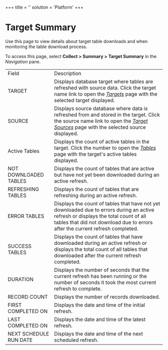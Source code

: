+++
title = ''
solution = 'Platform'
+++

# Target Summary

<div class="use">

Use this page to view details about target table downloads and when
monitoring the table download process.

</div>

To access this page, select **Collect \> Summary \> Target Summary** in
the *Navigation*
pane.

|                        |                                                                                                                                                                                                                     |
| ---------------------- | ------------------------------------------------------------------------------------------------------------------------------------------------------------------------------------------------------------------- |
| Field                  | Description                                                                                                                                                                                                         |
| TARGET                 | Displays database target where tables are refreshed with source data. Click the target name link to open the *[Targets](Targets_H_Collect.htm)* page with the selected target displayed.                            |
| SOURCE                 | Displays source database where data is refreshed from and stored in the target. Click the source name link to open the *[Target Sources](Target_Sources_H_Collect.htm)* page with the selected source displayed.    |
| Active Tables          | Displays the count of active tables in the target. Click the number to open the *[Tables](Tables_H.htm)* page with the target's active tables displayed.                                                            |
| NOT DOWNLOADED TABLES  | Displays the count of tables that are active but have not yet been downloaded during an active refresh.                                                                                                             |
| REFRESHING TABLES      | Displays the count of tables that are refreshing during an active refresh.                                                                                                                                          |
| ERROR TABLES           | Displays the count of tables that have not yet downloaded due to errors during an active refresh or displays the total count of all tables that did not download due to errors after the current refresh completed. |
| SUCCESS TABLES         | Displays the count of tables that have downloaded during an active refresh or displays the total count of all tables that downloaded after the current refresh completed.                                           |
| DURATION               | Displays the number of seconds that the current refresh has been running or the number of seconds it took the most current refresh to complete.                                                                     |
| RECORD COUNT           | Displays the number of records downloaded.                                                                                                                                                                          |
| FIRST COMPLETED ON     | Displays the date and time of the initial refresh.                                                                                                                                                                  |
| LAST COMPLETED ON      | Displays the date and time of the latest refresh.                                                                                                                                                                   |
| NEXT SCHEDULE RUN DATE | Displays the date and time of the next scheduled refresh.                                                                                                                                                           |
